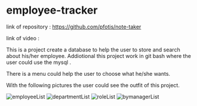 # employee-tracker


link of repository :   https://github.com/pfotis/note-taker

link of video    :   

This is a project create a database to help the user to store and search about his/her employee. Addiotional this project work in git bash where the user could use the mysql .

There is  a menu could help the user to choose what he/she wants.


With the following pictures the user could see the outfit of this project.

<img src="./assets/image/readme/employeeList.png" alt="employeeList">

<img src="./assets/image/readme/departmentList.png" alt="departmentList">

<img src="./assets/image/readme/roleList.png" alt="roleList">

<img src="./assets/image/readme/bymanagerList.png" alt="bymanagerList">